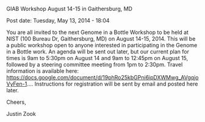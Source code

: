 GIAB Workshop August 14-15 in Gaithersburg, MD

Post date: Tuesday, May 13, 2014 - 18:04 



You are all invited to the next Genome in a Bottle Workshop to be held at NIST (100 Bureau Dr, Gaithersburg, MD) on August 14-15, 2014. This will be a public workshop open to anyone interested in participating in the Genome in a Bottle work. An agenda will be sent out later, but our current plan for times is 9am to 5:30pm on August 14 and 9am to 12:45pm on August 15, followed by a steering committee meeting from 1pm to 2:30pm. Travel information is available here: https://docs.google.com/document/d/19phRo25kbGPni6ipDXWMwg_AVgqjoVyFen-1.... Instructions for registration will be sent by email and posted here later.

Cheers,

Justin Zook



